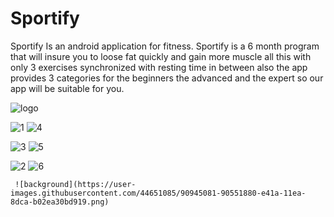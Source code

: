 # Sportify
Sportify Is an android application for fitness.
Sportify is a 6 month program that will insure you to loose fat quickly and gain more muscle all this with only 3 exercises synchronized with resting time in between also the app provides 3 categories for the beginners the advanced and the expert so our app will be suitable for you.

![logo](https://user-images.githubusercontent.com/44651085/90841569-df387a80-e354-11ea-8d33-9545aaa98274.png)

![1](https://user-images.githubusercontent.com/44651085/90841730-4eae6a00-e355-11ea-9bb0-7c62f6b4f15a.png)
     ![4](https://user-images.githubusercontent.com/44651085/90841809-8cab8e00-e355-11ea-8f04-bd9ab9390dcf.png)

![3](https://user-images.githubusercontent.com/44651085/90841947-f5930600-e355-11ea-8be7-d0570220fa58.png)
     ![5](https://user-images.githubusercontent.com/44651085/90841961-fe83d780-e355-11ea-8279-602c33c02460.png)

![2](https://user-images.githubusercontent.com/44651085/90841984-08a5d600-e356-11ea-9845-1af57d46de76.png)
     ![6](https://user-images.githubusercontent.com/44651085/90841986-0a6f9980-e356-11ea-99e3-90f23594a436.png)
     
     
     ![background](https://user-images.githubusercontent.com/44651085/90945081-90551880-e41a-11ea-8dca-b02ea30bd919.png)


